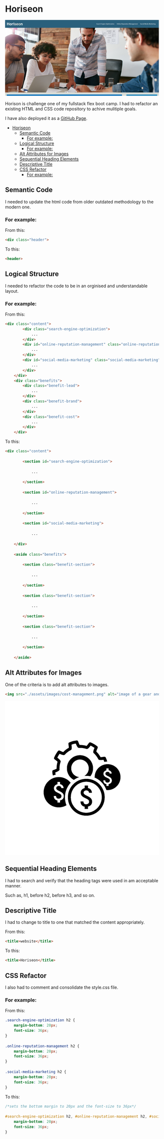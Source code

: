# Horiseon

![Horiseon website](./assets/images/screen-shot.PNG "Horiseon website")

Horison is challenge one of my fullstack flex boot camp. I had to refactor an existing HTML and CSS code repository to achive mulitiple goals.

I have also deployed it as a [GitHub Page](https://nabhahnk.github.io/Horiseon/).


- [Horiseon](#horiseon)
  - [Semantic Code](#semantic-code)
    - [For example:](#for-example)
  - [Logical Structure](#logical-structure)
    - [For example:](#for-example-1)
  - [Alt Attributes for Images](#alt-attributes-for-images)
  - [Sequential Heading Elements](#sequential-heading-elements)
  - [Descriptive Title](#descriptive-title)
  - [CSS Refactor](#css-refactor)
    - [For example:](#for-example-2)

## Semantic Code

I needed to update the html code from older outdated methodology to the modern one.

### For example: 

From this:

```html
<div class="header">
```

To this:

```html
<header>
```

## Logical Structure

I needed to refactor the code to be in an orginised and understandable layout.

### For example:

From this:

```html
<div class="content">
        <div class="search-engine-optimization">
            ...
        </div>
        <div id="online-reputation-management" class="online-reputation-management">
            ...
        </div>
        <div id="social-media-marketing" class="social-media-marketing">
            ...
        </div>
    </div>
    <div class="benefits">
        <div class="benefit-lead">
            ...
        </div>
        <div class="benefit-brand">
            ...
        </div>
        <div class="benefit-cost">
            ...
        </div>
    </div>
```

To this:

```html
<div class="content">

        <section id="search-engine-optimization">

            ...

        </section>

        <section id="online-reputation-management">

            ...

        </section>

        <section id="social-media-marketing">

            ...

    </div>

    <aside class="benefits">

        <section class="benefit-section">

            ...

        </section>

        <section class="benefit-section">

            ...

        </section>

        <section class="benefit-section">

            ...

        </section>

    </aside>
```

## Alt Attributes for Images

One of the criteria is to add alt attributes to images.

```html
<img src="./assets/images/cost-management.png" alt="image of a gear and money icons"/>
```

![alt image example](./assets/images/cost-management.png "alt image example")

## Sequential Heading Elements

I had to search and verify that the heading tags were used in am acceptable manner.

Such as, h1, before h2, before h3, and so on.

## Descriptive Title 

I had to change to title to one that matched the content appropriately.

From this:

```html
<title>website</title>
```

To this:

```html
<title>Horiseon</title>
```

## CSS Refactor

I also had to comment and consolidate the style.css file.

### For example:

From this:

```css
.search-engine-optimization h2 {
    margin-bottom: 20px;
    font-size: 36px;
}

.online-reputation-management h2 {
    margin-bottom: 20px;
    font-size: 36px;
}

.social-media-marketing h2 {
    margin-bottom: 20px;
    font-size: 36px;
}
```

To this:

```css
/*sets the bottom margin to 20px and the font-size to 36px*/

#search-engine-optimization h2, #online-reputation-management h2, #social-media-marketing h2 {
    margin-bottom: 20px;
    font-size: 36px;
}
```